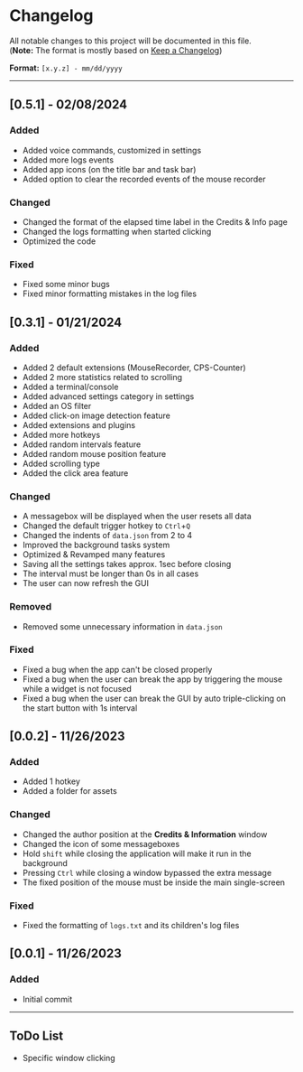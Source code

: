 # Changelog

All notable changes to this project will be documented in this file.<br>
(**Note:** The format is mostly based on [Keep a Changelog](https://keepachangelog.com/en/1.0.0/))

**Format:** `[x.y.z] - mm/dd/yyyy`
<hr>

## [0.5.1] - 02/08/2024
### Added
- Added voice commands, customized in settings
- Added more logs events
- Added app icons (on the title bar and task bar)
- Added option to clear the recorded events of the mouse recorder
### Changed
- Changed the format of the elapsed time label in the Credits & Info page
- Changed the logs formatting when started clicking
- Optimized the code
### Fixed
- Fixed some minor bugs
- Fixed minor formatting mistakes in the log files

## [0.3.1] - 01/21/2024
### Added
- Added 2 default extensions (MouseRecorder, CPS-Counter)
- Added 2 more statistics related to scrolling
- Added a terminal/console
- Added advanced settings category in settings
- Added an OS filter
- Added click-on image detection feature
- Added extensions and plugins
- Added more hotkeys
- Added random intervals feature
- Added random mouse position feature
- Added scrolling type
- Added the click area feature
### Changed
- A messagebox will be displayed when the user resets all data
- Changed the default trigger hotkey to `Ctrl`+`Q`
- Changed the indents of `data.json` from 2 to 4
- Improved the background tasks system
- Optimized & Revamped many features
- Saving all the settings takes approx. 1sec before closing
- The interval must be longer than 0s in all cases
- The user can now refresh the GUI
### Removed
- Removed some unnecessary information in `data.json`
### Fixed
- Fixed a bug when the app can't be closed properly
- Fixed a bug when the user can break the app by triggering the mouse while a widget is not focused
- Fixed a bug when the user can break the GUI by auto triple-clicking on the start button with 1s interval

## [0.0.2] - 11/26/2023
### Added
- Added 1 hotkey
- Added a folder for assets
### Changed
- Changed the author position at the **Credits & Information** window
- Changed the icon of some messageboxes
- Hold `shift` while closing the application will make it run in the background
- Pressing `Ctrl` while closing a window bypassed the extra message
- The fixed position of the mouse must be inside the main single-screen
### Fixed
- Fixed the formatting of `logs.txt` and its children's log files

## [0.0.1] - 11/26/2023
### Added
- Initial commit

<hr>

## ToDo List
- Specific window clicking
